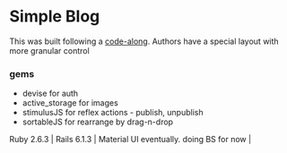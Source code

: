 # Simple Blog
This was built following a [code-along](https://www.youtube.com/watch?v=MCEzxY9BbiU). 
Authors have a special layout with more granular control


### gems
* devise for auth
* active_storage for images
* stimulusJS for reflex actions - publish, unpublish
* sortableJS for rearrange by drag-n-drop

Ruby 2.6.3 | Rails 6.1.3 | Material UI eventually. doing BS for now | 